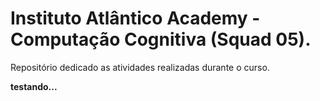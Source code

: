 # Instituto Atlântico Academy - Computação Cognitiva (Squad 05).

Repositório dedicado as atividades realizadas durante o curso.



**testando...**
